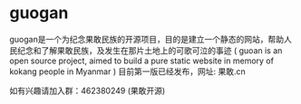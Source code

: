 # guogan
guogan是一个为纪念果敢民族的开源项目，目的是建立一个静态的网站，帮助人民纪念和了解果敢民族，及发生在那片土地上的可歌可泣的事迹 ( guoan is an open source project, aimed to build a pure static website in memory of kokang people in Myanmar )
目前第一版已经发布，网址: 果敢.cn

如有兴趣请加入群：462380249 (果敢开源)
